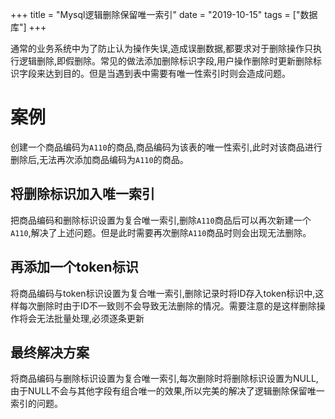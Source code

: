 +++
title = "Mysql逻辑删除保留唯一索引"
date = "2019-10-15"
tags = ["数据库"]
+++

通常的业务系统中为了防止认为操作失误,造成误删数据,都要求对于删除操作只执行逻辑删除,即假删除。常见的做法添加删除标识字段,用户操作删除时更新删除标识字段来达到目的。但是当遇到表中需要有唯一性索引时则会造成问题。

# 案例

创建一个商品编码为`A110`的商品,商品编码为该表的唯一性索引,此时对该商品进行删除后,无法再次添加商品编码为`A110`的商品。

## 将删除标识加入唯一索引

把商品编码和删除标识设置为复合唯一索引,删除`A110`商品后可以再次新建一个`A110`,解决了上述问题。但是此时需要再次删除`A110`商品时则会出现无法删除。

## 再添加一个token标识

将商品编码与token标识设置为复合唯一索引,删除记录时将ID存入token标识中,这样每次删除时由于ID不一致则不会导致无法删除的情况。需要注意的是这样删除操作将会无法批量处理,必须逐条更新

## 最终解决方案

将商品编码与删除标识设置为复合唯一索引,每次删除时将删除标识设置为NULL,由于NULL不会与其他字段有组合唯一的效果,所以完美的解决了逻辑删除保留唯一索引的问题。